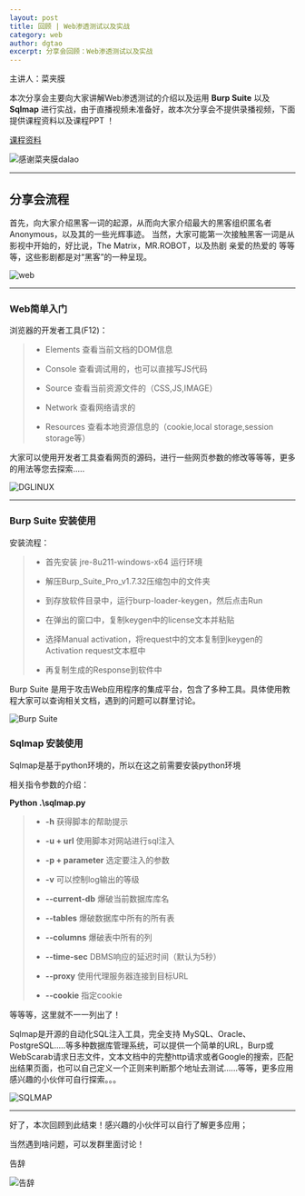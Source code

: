 ```yaml
---
layout: post
title: 回顾 | Web渗透测试以及实战
category: web 
author: dgtao
excerpt: 分享会回顾：Web渗透测试以及实战
---
```


主讲人：菜夹膜  

  

本次分享会主要向大家讲解Web渗透测试的介绍以及运用 **Burp Suite** 以及 **Sqlmap** 进行实战，由于直播视频未准备好，故本次分享会不提供录播视频，下面提供课程资料以及课程PPT ！



[课程资料](http://pan.dgut.edu.cn/drive/share/open_sharepage/ae4b6c53-2428-4d06-8cc8-eada8886b1e5:bingosoft)

![感谢菜夹膜dalao](/assets/linuxthree/one.jpg)

---

## 分享会流程

首先，向大家介绍黑客一词的起源，从而向大家介绍最大的黑客组织匿名者Anonymous，以及其的一些光辉事迹。 当然，大家可能第一次接触黑客一词是从影视中开始的，好比说，The Matrix，MR.ROBOT，以及热剧 亲爱的热爱的 等等等，这些影剧都是对“黑客”的一种呈现。

![web](/assets/linuxthree/six.png)

---

### Web简单入门

浏览器的开发者工具(F12)：

> - Elements 查看当前文档的DOM信息   
>  
> -  Console 查看调试用的，也可以直接写JS代码  
>  
> - Source 查看当前资源文件的（CSS,JS,IMAGE）  
>  
> - Network 查看网络请求的  
>  
> - Resources 查看本地资源信息的（cookie,local storage,session storage等）  

大家可以使用开发者工具查看网页的源码，进行一些网页参数的修改等等等，更多的用法等您去探索.....

![DGLINUX](/assets/linuxthree/two.png)

---

### Burp Suite 安装使用

安装流程：

>  - 首先安装 jre-8u211-windows-x64 运行环境  
>
>  - 解压Burp_Suite_Pro_v1.7.32压缩包中的文件夹  
>
>  - 到存放软件目录中，运行burp-loader-keygen，然后点击Run   
>
>   - 在弹出的窗口中，复制keygen中的license文本并粘贴  
>
>  - 选择Manual activation，将request中的文本复制到keygen的Activation request文本框中    
>- 再复制生成的Response到软件中  

Burp Suite 是用于攻击Web应用程序的集成平台，包含了多种工具。具体使用教程大家可以查询相关文档，遇到的问题可以群里讨论。

![Burp Suite](/assets/linuxthree/three.png)

### Sqlmap 安装使用

 Sqlmap是基于python环境的，所以在这之前需要安装python环境 

 相关指令参数的介绍：

**Python .\sqlmap.py**

>- **-h**                     获得脚本的帮助提示
>
>  - **-u + url**              使用脚本对网站进行sql注入
>
>- **-p + parameter** 选定要注入的参数
>
>-  **-v**              可以控制log输出的等级
>
>- **--current-db**      爆破当前数据库库名
>
>- **--tables**              爆破数据库中所有的所有表
>
>- **--columns**          爆破表中所有的列
>
>- **--time-sec**          DBMS响应的延迟时间（默认为5秒）
>
>- **--proxy**               使用代理服务器连接到目标URL
>
>- **--cookie**               指定cookie

等等等，这里就不一一列出了！

Sqlmap是开源的自动化SQL注入工具，完全支持 MySQL、Oracle、PostgreSQL.....等多种数据库管理系统，可以提供一个简单的URL，Burp或WebScarab请求日志文件，文本文档中的完整http请求或者Google的搜索，匹配出结果页面，也可以自己定义一个正则来判断那个地址去测试......等等，更多应用感兴趣的小伙伴可自行探索。。。

![SQLMAP](/assets/linuxthree/five.png)

---

好了，本次回顾到此结束！感兴趣的小伙伴可以自行了解更多应用；

当然遇到啥问题，可以发群里面讨论！

告辞

![告辞](/assets/linuxthree/four.gif)
